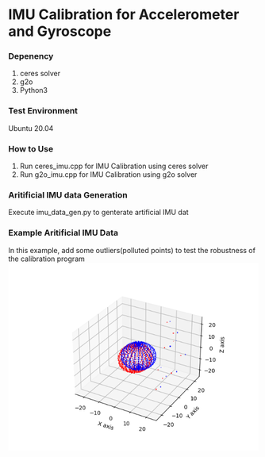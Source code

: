 IMU Calibration for Accelerometer and Gyroscope
=====

### Depenency
1. ceres solver
2. g2o
3. Python3

### Test Environment
Ubuntu 20.04

### How to Use
1. Run ceres_imu.cpp for IMU Calibration using ceres solver
2. Run g2o_imu.cpp for IMU Calibration using g2o solver

### Aritificial IMU data Generation
Execute imu_data_gen.py to genterate artificial IMU dat

### Example Aritificial IMU Data
In this example, add some outliers(polluted points) to test the robustness of the calibration program
![image](https://github.com/JingJie-Huang/IMU-Calibration/blob/main/raw_data.png)


